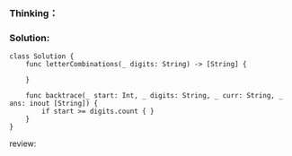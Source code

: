 ### Thinking：

### Solution:

```
class Solution {
    func letterCombinations(_ digits: String) -> [String] {
        
    }

	func backtrace(_ start: Int, _ digits: String, _ curr: String, _ ans: inout [String]) {
		if start >= digits.count { }
	}
}
```

review: